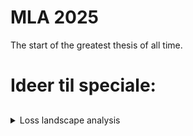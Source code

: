 # MLA 2025
The start of the greatest thesis of all time.



# Ideer til speciale:

## 
<details>
    <summary>Loss landscape analysis</summary>
Findes der en metode til at finde ud af hvor "rugged" ens landskab er. Kan man få en værdi på det? så man ved om ens model har svært ved at finde det globale minima
ChatGPT sagde:

Virkelig godt og vigtigt spørgsmål 🙌
Det du spørger ind til er faktisk et forskningsfelt i sig selv: “loss landscape analysis”. Hvordan måler vi, hvor “rugged” (ujævnt, med mange dale og toppe) landskabet er? Der findes ikke én perfekt værdi, men der er flere metoder og mål, folk bruger:

1. Hessian-analyse (krumning)

Hessianen er matrixen af alle andenordens-derivater af loss’en mht. parametrene.

Hvis mange egenværdier af Hessianen er negative og store i størrelse, har vi et rugged landskab (mange retninger med op- og nedbakker = sadler).

Hvis egenværdierne er små eller positive, er landskabet mere “glat”.
👉 Man kan måle spredningen af Hessianens egenværdier som en slags “ruggedness score”.

2. Sharpness vs. flatness af minima

“Skal jeg stå i en smal dal (sharp minimum) eller en bred dal (flat minimum)?”

Flat minima er mere stabile og generaliserer bedre.

Man kan måle dette ved at se på, hvor hurtigt loss’en vokser, når man bevæger sig lidt væk fra minimum i tilfældige retninger.
👉 Sharpness = “ruggedness” lokalt omkring minimum.

3. Random directions probing

Vælg en tilfældig retning i parameterrummet.

Bevæg dig langs denne retning og plott loss’en.

Rugged landskab → mange små toppe og dale i loss-kurven.

Smooth landskab → kurven er glat og monoton.
👉 Man kan kvantificere “ruggedness” ved fx variansen af gradienter langs tilfældige retninger.

4. Gradient noise scale

Hvis gradienter varierer meget (støjende), er landskabet rugged.

Hvis gradienterne peger nogenlunde i samme retning, er landskabet glat.
👉 Variansen i gradienter over batches kan bruges som mål.

5. Empiriske heuristikker

Learning rate finder: Hvis du kan bruge en høj læringsrate uden at divergere, er landskabet sandsynligvis ret fladt.

Loss surface visualization: Man kan lave 2D/3D plots ved at vælge to retninger i parameterrummet og “slice” landskabet. Det bruges tit i research.

Eksempel på praktiske “ruggedness-scorer”

Condition number af Hessianen (forhold mellem største og mindste positive egenværdi). Stor værdi → rugged.

Trace of Hessian (sum af egenværdier). Højt → rugged.

Variance of gradient norms mellem batches. Høj → rugged.

🔑 Opsummering:
Der findes ikke ét “tal” der fortæller, hvor rugged et landskab er. Men man kan:

Analysere Hessianen (krumning).

Måle sharpness/flatness af minima.

Kigge på gradientstøj og variation.

Bruge små probes i tilfældige retninger.

I praksis er det computermæssigt dyrt at beregne præcist i store netværk (fordi Hessianen er gigantisk), men man kan lave approksimationer og få en fornemmelse.
</details>